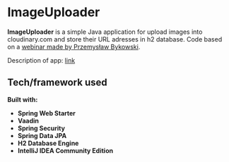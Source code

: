 # ImageUploader

**ImageUploader** is a simple Java application for upload images into cloudinary.com and store their URL adresses in h2 database. Code based on a [webinar made by Przemysław Bykowski](https://www.youtube.com/watch?v=xH6T8VQdpRo). 

Description of app: [link](https://bykowski.pl/jakie-zadanie-rekrutacyjne-moze-cie-spotkac-na-rozmowie-rekrutacyjnej/)


## Tech/framework used 

<b>Built with:<b>
- **Spring Web Starter**
- **Vaadin**
- **Spring Security**
- **Spring Data JPA**
- **H2 Database Engine**
- **IntelliJ IDEA Community Edition**


